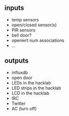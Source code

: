 

## inputs
* temp sensors
* open/closed sensor(s)
* PIR sensors
* bell door?
* openwrt num associations
* …

## outputs
* influxdb
* open door
* LEDs in the hacklab
* LED strips in the hacklab
* LCD in the hacklab
* IRC
* Twitter
* AC (turn off)
